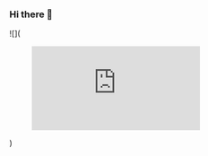 ### Hi there 👋

<!--
**Iplay6432/Iplay6432** is a ✨ _special_ ✨ repository because its `README.md` (this file) appears on your GitHub profile.

Here are some ideas to get you started:

- 🔭 I’m currently working on ...
- 🌱 I’m currently learning ...
- 👯 I’m looking to collaborate on ...
- 🤔 I’m looking for help with ...
- 💬 Ask me about ...
- 📫 How to reach me: ...
- 😄 Pronouns: ...
- ⚡ Fun fact: ...
-->
![](<figure><embed src="https://wakatime.com/share/@5e0929d5-6c04-4390-b85f-6ed88b81a995/d773e288-8c96-451a-9559-c371b88db002.svg"></embed></figure>)
